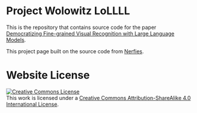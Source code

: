 # Project Wolowitz LoLLLL

This is the repository that contains source code for the paper [Democratizing Fine-grained Visual Recognition with Large Language Models](https://projfiner.github.io/).

This project page built on the source code from [Nerfies](https://nerfies.github.io).



# Website License
<a rel="license" href="http://creativecommons.org/licenses/by-sa/4.0/"><img alt="Creative Commons License" style="border-width:0" src="https://i.creativecommons.org/l/by-sa/4.0/88x31.png" /></a><br />This work is licensed under a <a rel="license" href="http://creativecommons.org/licenses/by-sa/4.0/">Creative Commons Attribution-ShareAlike 4.0 International License</a>.
